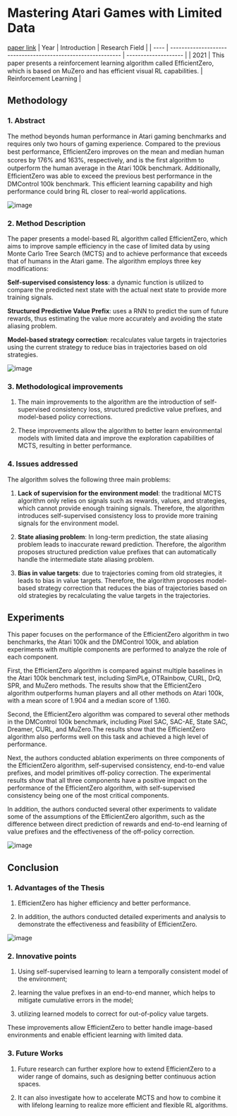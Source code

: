 # Mastering Atari Games with Limited Data
[paper link](https://arxiv.org/pdf/2111.00210) 
| Year | Introduction                                                         | Research Field                 |
| ---- | ------------------------------------------------------------ | -------------------- |
| 2021 | This paper presents a reinforcement learning algorithm called EfﬁcientZero, which is based on MuZero and has efficient visual RL capabilities.         | Reinforcement Learning          |

## Methodology

### 1. Abstract
The method beyonds human performance in Atari gaming benchmarks and requires only two hours of gaming experience. Compared to the previous best performance, EfﬁcientZero improves on the mean and median human scores by 176% and 163%, respectively, and is the ﬁrst algorithm to outperform the human average in the Atari 100k benchmark. Additionally, EfﬁcientZero was able to exceed the previous best performance in the DMControl 100k benchmark. This efficient learning capability and high performance could bring RL closer to real-world applications.

![image](https://github.com/user-attachments/assets/d8472506-a4fc-49a4-9f0e-4f54331ac0a4)

### 2. Method Description 
The paper presents a model-based RL algorithm called EfficientZero, which aims to improve sample efficiency in the case of limited data by using Monte Carlo Tree Search (MCTS) and to achieve performance that exceeds that of humans in the Atari game. The algorithm employs three key modifications:

**Self-supervised consistency loss**: a dynamic function is utilized to compare the predicted next state with the actual next state to provide more training signals.

**Structured Predictive Value Prefix**: uses a RNN to predict the sum of future rewards, thus estimating the value more accurately and avoiding the state aliasing problem.

**Model-based strategy correction**: recalculates value targets in trajectories using the current strategy to reduce bias in trajectories based on old strategies.

![image](https://github.com/user-attachments/assets/beb917b9-a898-40e4-96bb-721f0e3eea5b)

### 3. Methodological improvements
1. The main improvements to the algorithm are the introduction of self-supervised consistency loss, structured predictive value prefixes, and model-based policy corrections.

2. These improvements allow the algorithm to better learn environmental models with limited data and improve the exploration capabilities of MCTS, resulting in better performance.

### 4. Issues addressed 
The algorithm solves the following three main problems:

1. **Lack of supervision for the environment model**: the traditional MCTS algorithm only relies on signals such as rewards, values, and strategies, which cannot provide enough training signals. Therefore, the algorithm introduces self-supervised consistency loss to provide more training signals for the environment model.

2. **State aliasing problem**: In long-term prediction, the state aliasing problem leads to inaccurate reward prediction. Therefore, the algorithm proposes structured prediction value prefixes that can automatically handle the intermediate state aliasing problem.

3. **Bias in value targets**: due to trajectories coming from old strategies, it leads to bias in value targets. Therefore, the algorithm proposes model-based strategy correction that reduces the bias of trajectories based on old strategies by recalculating the value targets in the trajectories.

## Experiments
This paper focuses on the performance of the EfficientZero algorithm in two benchmarks, the Atari 100k and the DMControl 100k, and ablation experiments with multiple components are performed to analyze the role of each component.

First, the EfficientZero algorithm is compared against multiple baselines in the Atari 100k benchmark test, including SimPLe, OTRainbow, CURL, DrQ, SPR, and MuZero methods. The results show that the EfficientZero algorithm outperforms human players and all other methods on Atari 100k, with a mean score of 1.904 and a median score of 1.160. 

Second, the EfficientZero algorithm was compared to several other methods in the DMControl 100k benchmark, including Pixel SAC, SAC-AE, State SAC, Dreamer, CURL, and MuZero.The results show that the EfficientZero algorithm also performs well on this task and achieved a high level of performance.

Next, the authors conducted ablation experiments on three components of the EfficientZero algorithm, self-supervised consistency, end-to-end value prefixes, and model primitives off-policy correction. The experimental results show that all three components have a positive impact on the performance of the EfficientZero algorithm, with self-supervised consistency being one of the most critical components. 

In addition, the authors conducted several other experiments to validate some of the assumptions of the EfficientZero algorithm, such as the difference between direct prediction of rewards and end-to-end learning of value prefixes and the effectiveness of the off-policy correction.

![image](https://github.com/user-attachments/assets/bc0890e6-82ea-4bd0-a99b-ba9b4cb543b6)

## Conclusion

### 1. Advantages of the Thesis
1. EfficientZero has higher efficiency and better performance.

2. In addition, the authors conducted detailed experiments and analysis to demonstrate the effectiveness and feasibility of EfficientZero.

![image](https://github.com/user-attachments/assets/abfa96ba-4051-4213-9927-3b5ec312fa78)

### 2. Innovative points
1. Using self-supervised learning to learn a temporally consistent model of the environment;

2. learning the value prefixes in an end-to-end manner, which helps to mitigate cumulative errors in the model; 

3. utilizing learned models to correct for out-of-policy value targets.

These improvements allow EfficientZero to better handle image-based environments and enable efficient learning with limited data.

### 3. Future Works
1. Future research can further explore how to extend EfficientZero to a wider range of domains, such as designing better continuous action spaces.

2. It can also investigate how to accelerate MCTS and how to combine it with lifelong learning to realize more efficient and flexible RL algorithms. 
